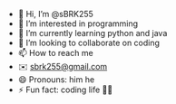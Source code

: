 - 👋 Hi, I’m @sBRK255
- 👀 I’m interested in programming 
- 🌱 I’m currently learning python and java
- 💞️ I’m looking to collaborate on coding 
- 📫 How to reach me
- ✉️ sbrk255@gmail.com
- 😄 Pronouns: him he
- ⚡ Fun fact: coding life 🧬🧬 

<!---
sBRK255/sBRK255 is a ✨ special ✨ repository because its `README.md` (this file) appears on your GitHub profile.
You can click the Preview link to take a look at your changes.
--->
